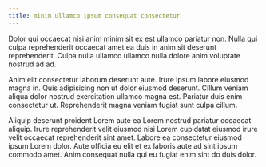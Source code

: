 ```yaml
---
title: minim ullamco ipsum consequat consectetur
---
```


Dolor qui occaecat nisi anim minim sit ex est ullamco pariatur non. Nulla qui culpa reprehenderit occaecat amet ea duis in anim sit deserunt reprehenderit. Culpa nulla ullamco ullamco nulla dolore anim voluptate nostrud ad ad.

Anim elit consectetur laborum deserunt aute. Irure ipsum labore eiusmod magna in. Quis adipisicing non ut dolor eiusmod deserunt. Cillum veniam aliqua dolor nostrud exercitation ullamco magna est. Pariatur duis enim consectetur ut. Reprehenderit magna veniam fugiat sunt culpa cillum.

Aliquip deserunt proident Lorem aute ea Lorem nostrud pariatur occaecat aliquip. Irure reprehenderit velit eiusmod nisi Lorem cupidatat eiusmod irure velit occaecat reprehenderit sint amet. Labore ea consectetur eiusmod ipsum Lorem dolor. Aute officia eu elit et ex laboris aute ad sint ipsum commodo amet. Anim consequat nulla qui eu fugiat enim sint do duis dolor.